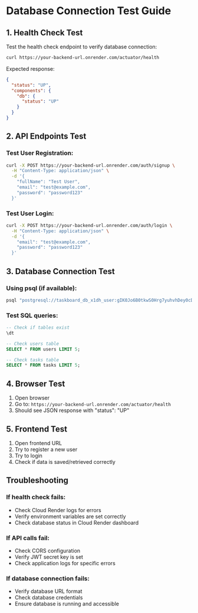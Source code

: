 # Database Connection Test Guide

## 1. Health Check Test
Test the health check endpoint to verify database connection:

```bash
curl https://your-backend-url.onrender.com/actuator/health
```

Expected response:
```json
{
  "status": "UP",
  "components": {
    "db": {
      "status": "UP"
    }
  }
}
```

## 2. API Endpoints Test

### Test User Registration:
```bash
curl -X POST https://your-backend-url.onrender.com/auth/signup \
  -H "Content-Type: application/json" \
  -d '{
    "fullName": "Test User",
    "email": "test@example.com",
    "password": "password123"
  }'
```

### Test User Login:
```bash
curl -X POST https://your-backend-url.onrender.com/auth/login \
  -H "Content-Type: application/json" \
  -d '{
    "email": "test@example.com",
    "password": "password123"
  }'
```

## 3. Database Connection Test

### Using psql (if available):
```bash
psql "postgresql://taskboard_db_x1dh_user:gIK0Jo6B0tkwS0Hrg7yuhvhDey0cDa91@dpg-d363noeuk2gs738pu96g-a.singapore-postgres.render.com/taskboard_db_x1dh"
```

### Test SQL queries:
```sql
-- Check if tables exist
\dt

-- Check users table
SELECT * FROM users LIMIT 5;

-- Check tasks table
SELECT * FROM tasks LIMIT 5;
```

## 4. Browser Test

1. Open browser
2. Go to: `https://your-backend-url.onrender.com/actuator/health`
3. Should see JSON response with "status": "UP"

## 5. Frontend Test

1. Open frontend URL
2. Try to register a new user
3. Try to login
4. Check if data is saved/retrieved correctly

## Troubleshooting

### If health check fails:
- Check Cloud Render logs for errors
- Verify environment variables are set correctly
- Check database status in Cloud Render dashboard

### If API calls fail:
- Check CORS configuration
- Verify JWT secret key is set
- Check application logs for specific errors

### If database connection fails:
- Verify database URL format
- Check database credentials
- Ensure database is running and accessible

